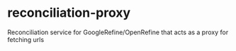 reconciliation-proxy
====================

Reconciliation service for GoogleRefine/OpenRefine that acts as a proxy for fetching urls